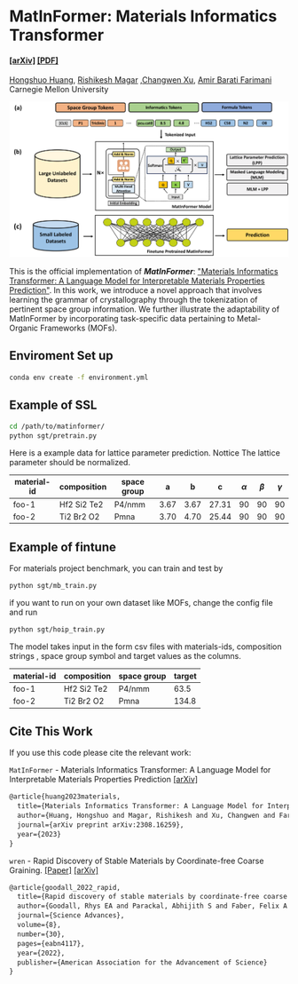 # MatInFormer: Materials Informatics Transformer
#### [[arXiv]](https://arxiv.org/abs/2308.16259) [[PDF]](https://arxiv.org/pdf/2308.16259.pdf) </br>
[Hongshuo Huang](https://github.com/hongshuh), [Rishikesh Magar](https://www.linkedin.com/in/rishikesh-magar) ,[Changwen Xu](https://changwenxu98.github.io/),  [Amir Barati Farimani](https://www.meche.engineering.cmu.edu/directory/bios/barati-farimani-amir.html) </br>
Carnegie Mellon University </br>

<img src="Figure1_MatIn-1.png" width="800">

This is the official implementation of <strong><em>MatInFormer</em></strong>: ["Materials Informatics Transformer: A Language Model for Interpretable Materials Properties Prediction"](https://arxiv.org/abs/2308.16259). In this work, we introduce a novel approach that involves learning the grammar of crystallography through the tokenization of pertinent space group information. We further illustrate the adaptability of MatInFormer by incorporating task-specific data pertaining to Metal-Organic Frameworks (MOFs). 

## Enviroment Set up

```sh
conda env create -f environment.yml
```


## Example of SSL
```sh
cd /path/to/matinformer/
python sgt/pretrain.py
```

Here is a example data for lattice parameter prediction. Nottice The lattice parameter should be normalized.

| material-id | composition | space group| a    | b   |c     |$\alpha$ |$\beta$ |$\gamma$ |
| ----------- | ----------- |------------| ---  |---  |--    |--|-|--|
| foo-1       | Hf2 Si2 Te2 | P4/nmm     | 3.67 |3.67 |27.31 |90|90|90|
| foo-2       | Ti2 Br2 O2  |   Pmna     | 3.70 |4.70 |25.44 |90|90|90|
## Example of fintune 
For materials project benchmark, you can train and test by
```sh
python sgt/mb_train.py
```
if you want to run on your own dataset like MOFs, change the config file and run
```sh
python sgt/hoip_train.py
```
The model takes input in the form csv files with materials-ids, composition strings , space group symbol and target values as the columns.

| material-id | composition | space group| target |
| ----------- | ----------- |------------| ------ |
| foo-1       | Hf2 Si2 Te2 |P4/nmm      | 63.5   |
| foo-2       | Ti2 Br2 O2  |     Pmna   | 134.8  |

## Cite This Work
If you use this code please cite the relevant work:

`MatInFormer` - Materials Informatics Transformer: A Language Model for Interpretable Materials Properties Prediction [[arXiv]](https://arxiv.org/abs/2308.16259)
```tex
@article{huang2023materials,
  title={Materials Informatics Transformer: A Language Model for Interpretable Materials Properties Prediction},
  author={Huang, Hongshuo and Magar, Rishikesh and Xu, Changwen and Farimani, Amir Bariti},
  journal={arXiv preprint arXiv:2308.16259},
  year={2023}
}
```


`wren` - Rapid Discovery of Stable Materials by Coordinate-free Coarse Graining. [[Paper]](https://www.science.org/doi/10.1126/sciadv.abn4117) [[arXiv]](https://arxiv.org/abs/2106.11132)

```tex
@article{goodall_2022_rapid,
  title={Rapid discovery of stable materials by coordinate-free coarse graining},
  author={Goodall, Rhys EA and Parackal, Abhijith S and Faber, Felix A and Armiento, Rickard and Lee, Alpha A},
  journal={Science Advances},
  volume={8},
  number={30},
  pages={eabn4117},
  year={2022},
  publisher={American Association for the Advancement of Science}
}
```
